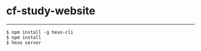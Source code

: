 # cf-study-website
------------------------
```
$ npm install -g hexo-cli
$ npm install
$ hexo server
```
